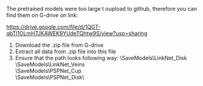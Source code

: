 The pretrained models were too large t oupload to github, therefore you can find them on G-drive on link:

https://drive.google.com/file/d/1QGT-qbTl1OLmH7JKAWEK9YUdeTQhtw9S/view?usp=sharing


1) Download the .zip file from G-drive
2) Extract all data from .zip file into this file 
3) Ensure that the path looks following way: 
\SaveModels\LinkNet_Disk\
\SaveModels\LinkNet_Veins\
\SaveModels\PSPNet_Cup\
\SaveModels\PSPNet_Disk\